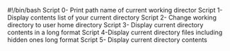 #!/bin/bash
Script 0- Print path name of current working director
Script 1- Display contents list of your current directory
Script 2- Change working directory to user home directory
Script 3- Display current directory contents in a long format
Script 4-Display current directory files including hidden ones long format
Script 5- Display current directory contents
